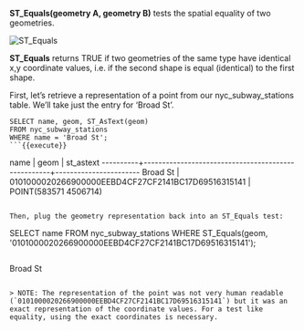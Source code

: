 **ST_Equals(geometry A, geometry B)** tests the spatial equality of two geometries.

![ST_Equals](spatial_relationships/assets/st_equals.png)

**ST_Equals** returns TRUE if two geometries of the same type have identical x,y coordinate values, i.e. if the second shape is equal (identical) to the first shape.

First, let’s retrieve a representation of a point from our nyc_subway_stations table. We’ll take just the entry for ‘Broad St’.

```
SELECT name, geom, ST_AsText(geom)
FROM nyc_subway_stations
WHERE name = 'Broad St';
```{{execute}}

```
   name   |                      geom                          |      st_astext
----------+----------------------------------------------------+-----------------------
 Broad St | 0101000020266900000EEBD4CF27CF2141BC17D69516315141 | POINT(583571 4506714)
```

Then, plug the geometry representation back into an ST_Equals test:

```
SELECT name
FROM nyc_subway_stations
WHERE ST_Equals(geom, '0101000020266900000EEBD4CF27CF2141BC17D69516315141');
```{{execute}}

```
Broad St
```

> NOTE: The representation of the point was not very human readable (`0101000020266900000EEBD4CF27CF2141BC17D69516315141`) but it was an exact representation of the coordinate values. For a test like equality, using the exact coordinates is necessary.

